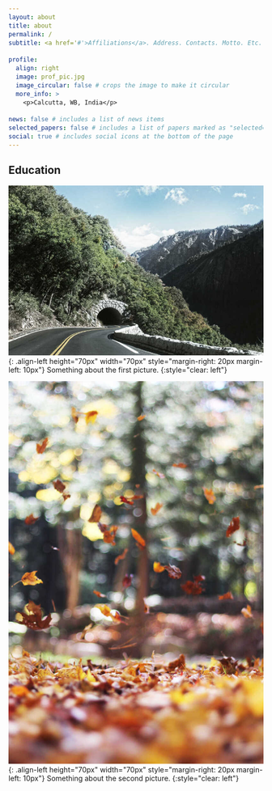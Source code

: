 ```yaml
---
layout: about
title: about
permalink: /
subtitle: <a href='#'>Affiliations</a>. Address. Contacts. Motto. Etc.

profile:
  align: right
  image: prof_pic.jpg
  image_circular: false # crops the image to make it circular
  more_info: >
    <p>Calcutta, WB, India</p>

news: false # includes a list of news items
selected_papers: false # includes a list of papers marked as "selected={true}"
social: true # includes social icons at the bottom of the page
---
```


## Education

![](/assets/img/1.jpg){: .align-left height="70px" width="70px" style="margin-right: 20px margin-left: 10px"}
Something about the first picture.
{:style="clear: left"}

![](/assets/img/2.jpg){: .align-left height="70px" width="70px" style="margin-right: 20px margin-left: 10px"}
Something about the second picture.
{:style="clear: left"}
